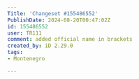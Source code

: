 ```yaml
---
Title: 'Changeset #155486552'
PublishDate: 2024-08-20T00:47:02Z
id: 155486552
user: TR111
comment: added official name in brackets
created_by: iD 2.29.0
tags:
- Montenegro

---
```

